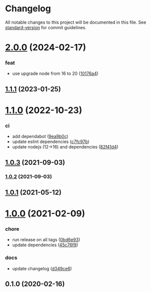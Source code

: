 # Changelog

All notable changes to this project will be documented in this file. See [standard-version](https://github.com/conventional-changelog/standard-version) for commit guidelines.

# [2.0.0](https://github.com/autero1/action-terraform/compare/v1.1.1...v2.0.0) (2024-02-17)


### feat

* use upgrade node from 16 to 20 ([10176a4](https://github.com/autero1/action-terraform/commit/10176a45782be2a4facaa81a20cae0f265633f18))



## [1.1.1](https://github.com/autero1/action-terraform/compare/v1.1.0...v1.1.1) (2023-01-25)




# [1.1.0](https://github.com/autero1/action-terraform/compare/v1.0.3...v1.1.0) (2022-10-23)


### ci

* add dependabot ([9ea9b0c](https://github.com/autero1/action-terraform/commit/9ea9b0c50daeace00c156ece762fec3af2e9dadd))
* update eslint dependencies ([c7fc97b](https://github.com/autero1/action-terraform/commit/c7fc97bc293b52fcedd04228fd51829e23cf5e2a))
* update nodejs (12->16) and dependencies ([82f41d4](https://github.com/autero1/action-terraform/commit/82f41d491842b0af5e684270679ca2f61a4e3177))



## [1.0.3](https://github.com/autero1/action-terraform/compare/v1.0.2...v1.0.3) (2021-09-03)




### [1.0.2](https://github.com/autero1/action-terraform/compare/v1.0.1...v1.0.2) (2021-09-03)

## [1.0.1](https://github.com/autero1/action-terraform/compare/v1.0.0...v1.0.1) (2021-05-12)




# [1.0.0](https://github.com/autero1/action-terraform/compare/v0.1.0...v1.0.0) (2021-02-09)


### chore

* run release on all tags ([0bd6e93](https://github.com/autero1/action-terraform/commit/0bd6e93008a47667fc80e3577ecc44712efe792e))
* update dependencies ([45c76f9](https://github.com/autero1/action-terraform/commit/45c76f9cc1402c0d3a37243e9d576c7c312ceb3e))

### docs

* update changelog ([d349ce6](https://github.com/autero1/action-terraform/commit/d349ce6be10feb864c7b4ab20b1eb15a4cb6d3eb))



## 0.1.0 (2020-02-16)
